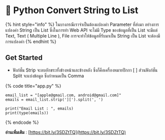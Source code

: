 # 🐍 Python Convert String to List

{% hint style="info" %}
ในบางกรณีเราจำเป็นต้องแปลงค่า Parameter ที่ส่งมา อย่างการแปลงค่า String เป็น List ซึ่งในการทำ Web API จะไม่มี Type ของข้อมูลที่เป็น List จะมีแต่ Text, Text ( Multiple Line ), File การจะทำให้ข้อมูลที่รับมาเป็น String เป็น List จะต้องมีการแปลงค่า
{% endhint %}

## **Get Started**

* ฟังก์ชั่น Strip จะลบอักขระทั้งข้างหน้าและข้างหลัง ซึ่งก็คือเครื่องหมายปีกกา \[ ] ส่วนฟังก์ชั่น Split จะแบ่งข้อมูล ซึ่งกำหนดเป็น Comma

{% code title="app.py" %}
```
email_list = "[apple@gmail.com, android@gmail.com]"
emails = email_list.strip('][').split(', ')

print("Email List : ", emails)
print(type(emails))
```
{% endcode %}

**อ่านเพิ่มเติม** : [https://bit.ly/3SDZtTQ](https://bit.ly/3SDZtTQ)
